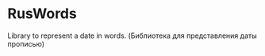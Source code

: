 RusWords
========

Library to represent a date in words. (Библиотека для представления даты прописью)
